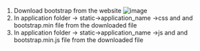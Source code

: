 1. Download bootstrap from the website
 ![image](https://github.com/pratt0007/TIL/assets/100209212/56979dda-f397-4e18-9748-1a50c0764b3b)
2. In application folder -> static->application_name ->css and and  bootstrap.min file from the downloaded file
3. In application folder -> static->application_name ->js and and  bootstrap.min.js file from the downloaded file

   
